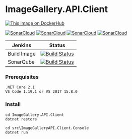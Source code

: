 # ImageGallery.API.Client

[![This image on DockerHub](https://img.shields.io/docker/pulls/stuartshay/imagegallery-api-client.svg)](https://hub.docker.com/r/stuartshay/imagegallery-api-client/)

[![SonarCloud](http://sonar.navigatorglass.com:9000/api/project_badges/measure?project=ImageGalleryAPIClient&metric=alert_status)](http://sonar.navigatorglass.com:9000/dashboard?id=ImageGalleryAPIClient)
[![SonarCloud](http://sonar.navigatorglass.com:9000/api/project_badges/measure?project=ImageGalleryAPIClient&metric=reliability_rating)](http://sonar.navigatorglass.com:9000/dashboard?id=ImageGalleryAPIClient)
[![SonarCloud](http://sonar.navigatorglass.com:9000/api/project_badges/measure?project=ImageGalleryAPIClient&metric=security_rating)](http://sonar.navigatorglass.com:9000/dashboard?id=ImageGalleryAPIClient)
[![SonarCloud](http://sonar.navigatorglass.com:9000/api/project_badges/measure?project=ImageGalleryAPIClient&metric=sqale_rating)](http://sonar.navigatorglass.com:9000/dashboard?id=ImageGalleryAPIClient)

 Jenkins | Status  
------------ | -------------
Build Image | [![Build Status](https://jenkins.navigatorglass.com/buildStatus/icon?job=ImageGallery-API/ImageGallery-API-Client)](https://jenkins.navigatorglass.com/job/ImageGallery-API/job/ImageGallery-API-Client/)
SonarQube | [![Build Status](https://jenkins.navigatorglass.com/buildStatus/icon?job=ImageGallery-API/ImageGallery-API-Client-Sonarqube)](https://jenkins.navigatorglass.com/job/ImageGallery-API/job/ImageGallery-API-Client-Sonarqube/)

### Prerequisites

```
.NET Core 2.1
VS Code 1.19.1 or VS 2017 15.8.0
```

### Install

```
cd ImageGallery.API.Client
dotnet restore

cd src\ImageGalleryAPI.Client.Console
dotnet run

```
